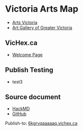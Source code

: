 # Victoria Arts Map

* [Arts Victoria](https://artsvictoria.ca/)
* [Art Gallery of Greater Victoria](https://aggv.ca/)

## VicHex.ca

* [Welcome Page](https://6kgrvlbslccq.vichex.ca/)

## Publish Testing

* test3

## Source document

* [HackMD](https://hackmd.io/Fi7MHTzQQPOYVLvmxhyp_g)
* [GitHub](https://github.com/hexcamp/hackmd-notes/blob/main/vichex-arts-map/index.md)

Publish-to: [6kgrvqaaaaaq.vichex.ca](https://6kgrvqaaaaaq.vichex.ca/)
